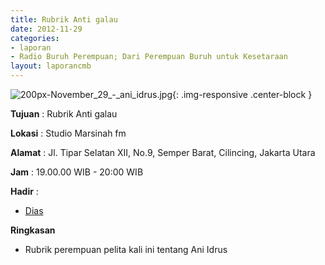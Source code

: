 ```yaml
---
title: Rubrik Anti galau 
date: 2012-11-29
categories:
- laporan
- Radio Buruh Perempuan; Dari Perempuan Buruh untuk Kesetaraan
layout: laporancmb
---
```



![200px-November_29_-_ani_idrus.jpg](/uploads/200px-November_29_-_ani_idrus.jpg){: .img-responsive .center-block }


**Tujuan** : Rubrik Anti galau 

**Lokasi** : Studio Marsinah fm 

**Alamat** : Jl. Tipar Selatan XII, No.9, Semper Barat, Cilincing, Jakarta Utara 

**Jam** : 19.00.00 WIB - 20:00 WIB 

**Hadir** :
* [Dias](http://wiki.ciptamedia.org/wiki/Dias)

**Ringkasan**  
* Rubrik perempuan pelita kali ini tentang Ani Idrus
